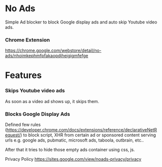 # No Ads
Simple Ad blocker to block Google display ads and auto skip Youtube video ads.

### Chrome Extension
https://chrome.google.com/webstore/detail/no-ads/nhoimkephmfpfakaopdjheigigmfefge

# Features

### Skips Youtube video ads
As soon as a video ad shows up, it skips them.

### Blocks Google Display Ads
Defined few rules (https://developer.chrome.com/docs/extensions/reference/declarativeNetRequest/) to block script, XHR from certain ad or sponsored content serving urls e.g. google ads, pubmatic, microsoft ads, taboola, outbrain, etc..

After that it tries to hide those empty ads container using css, js.

Privacy Policy https://sites.google.com/view/noads-privacy/privacy

